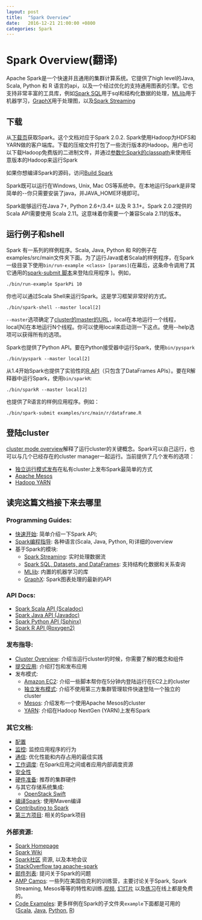 ```yaml
---
layout: post
title:  "Spark Overview"
date:   2016-12-21 21:00:00 +0800
categories: Spark
---
```


# Spark Overview(翻译)

Apache Spark是一个快速并且通用的集群计算系统。它提供了high level的Java, Scala, Python 和 R 语言的api，以及一个经过优化的支持通用图表的引擎。它也支持非常丰富的工具库，例如[Spark SQL](http://spark.apache.org/docs/latest/sql-programming-guide.html)用于sql和结构化数据的处理，[MLlib](http://spark.apache.org/docs/latest/ml-guide.html)用于机器学习，[GraphX](http://spark.apache.org/docs/latest/graphx-programming-guide.html)用于处理图，以及[Spark Streaming](http://spark.apache.org/docs/latest/streaming-programming-guide.html)

## 下载

从[下载页](http://spark.apache.org/downloads.html)获取Spark。这个文档对应于Spark 2.0.2. Spark使用Hadoop为HDFS和YARN做的客户端库。下载的压缩文件打包了一些流行版本的Hadoop。用户也可以下载Hadoop免费版的二进制文件，并通过[参数化Spark的classpath](http://spark.apache.org/docs/latest/hadoop-provided.html)来使用任意版本的Hadoop来运行Spark

如果你想编译Spark的源码，访问[Build Spark](http://spark.apache.org/docs/latest/building-spark.html)

Spark既可以运行在Windows, Unix, Mac OS等系统中。在本地运行Spark是非常简单的--你只需要安装了java，并JAVA_HOME环境即可。

Spark能够运行在Java 7+, Python 2.6+/3.4+ 以及 R 3.1+。Spark 2.0.2提供的Scala API需要使用 Scala 2.11。这意味着你需要一个兼容Scala 2.11的版本。

## 运行例子和shell

Spark 有一系列的样例程序。Scala, Java, Python 和 R的例子在examples/src/main文件夹下面。为了运行Java或者Scala的样例程序，在Spark一级目录下使用```bin/run-example <class> [params]```(在幕后，这条命令调用了其它通用的[spark-submit 脚本](http://spark.apache.org/docs/latest/submitting-applications.html)来登陆应用程序 )。例如，

```
./bin/run-example SparkPi 10
```

你也可以通过Scala Shell来运行Spark。这是学习框架非常好的方式。

```
./bin/spark-shell --master local[2]
```

```--master```选项确定了[cluster的master的URL](http://spark.apache.org/docs/latest/submitting-applications.html#master-urls)，local在本地运行一个线程，local[N]在本地运行N个线程。你可以使用local来启动测一下这点。使用--help选项可以获得所有的选项。

Spark也提供了Python API。要在Python接受器中运行Spark，使用```bin/pyspark```

```
./bin/pyspark --master local[2]
```

从1.4开始Spark也提供了实验性的[R API](http://spark.apache.org/docs/latest/sparkr.html)（只包含了DataFrames APIs）。要在R解释器中运行Spark，使用```bin/sparkR```:

```
./bin/sparkR --master local[2]
```

也提供了R语言的样例应用程序。例如：

```
./bin/spark-submit examples/src/main/r/dataframe.R
```

## 登陆cluster

[cluster mode overview](http://spark.apache.org/docs/latest/cluster-overview.html)解释了运行cluster的关键概念。Spark可以自己运行，也可以与几个已经存在的cluster manager一起运行。当前提供了几个发布的选项：

* [独立运行模式发布](http://spark.apache.org/docs/latest/spark-standalone.html)在私有cluster上发布Spark最简单的方式
* [Apache Mesos](http://spark.apache.org/docs/latest/running-on-mesos.html)
* [Hadoop YARN](http://spark.apache.org/docs/latest/running-on-yarn.html)

## 读完这篇文档接下来去哪里

### Programming Guides:

* [快速开始](http://spark.apache.org/docs/latest/quick-start.html): 简单介绍一下Spark API;
* [Spark编程指导](http://spark.apache.org/docs/latest/programming-guide.html): 各种语言(Scala, Java, Python, R)详细的overview
* 基于Spark的模块:
	* [Spark Streaming](http://spark.apache.org/docs/latest/streaming-programming-guide.html): 实时处理数据流
	* [Spark SQL, Datasets, and DataFrames](http://spark.apache.org/docs/latest/sql-programming-guide.html): 支持结构化数据和关系查询
	* [MLlib](http://spark.apache.org/docs/latest/ml-guide.html): 内置的机器学习的库
	* [GraphX](http://spark.apache.org/docs/latest/graphx-programming-guide.html): Spark图表处理的最新的API

### API Docs:

* [Spark Scala API (Scaladoc)](http://spark.apache.org/docs/latest/api/scala/index.html#org.apache.spark.package)
* [Spark Java API (Javadoc)](http://spark.apache.org/docs/latest/api/java/index.html)
* [Spark Python API (Sphinx)](http://spark.apache.org/docs/latest/api/python/index.html)
* [Spark R API (Roxygen2)](http://spark.apache.org/docs/latest/api/R/index.html)

### 发布指导:

* [Cluster Overview](http://spark.apache.org/docs/latest/cluster-overview.html): 介绍当运行cluster的时候，你需要了解的概念和组件
* [提交应用](http://spark.apache.org/docs/latest/submitting-applications.html): 介绍打包和发布应用
* 发布模式:
	* [Amazon EC2](https://github.com/amplab/spark-ec2): 介绍一些脚本帮你在5分钟内登陆运行在EC2上的cluster
	* [独立发布模式](http://spark.apache.org/docs/latest/spark-standalone.html): 介绍不使用第三方集群管理软件快速登陆一个独立的cluster
	* [Mesos](http://spark.apache.org/docs/latest/running-on-mesos.html): 介绍发布一个使用Apache Mesos的cluster
	* [YARN](http://spark.apache.org/docs/latest/running-on-yarn.html): 介绍在Hadoop NextGen (YARN)上发布Spark

### 其它文档:

* [配置](http://spark.apache.org/docs/latest/configuration.html)
* [监控](http://spark.apache.org/docs/latest/monitoring.html): 监控应用程序的行为
* [通信](http://spark.apache.org/docs/latest/tuning.html): 优化性能和内存占用的最佳实践
* [工作调度](http://spark.apache.org/docs/latest/job-scheduling.html): 在Spark应用之间或者应用内部调度资源
* [安全性](http://spark.apache.org/docs/latest/security.html)
* [硬件准备](http://spark.apache.org/docs/latest/hardware-provisioning.html): 推荐的集群硬件
* 与其它存储系统集成:
	* [OpenStack Swift](http://spark.apache.org/docs/latest/storage-openstack-swift.html)
* [编译Spark](http://spark.apache.org/docs/latest/building-spark.html): 使用Maven编译
* [Contributing to Spark](https://cwiki.apache.org/confluence/display/SPARK/Contributing+to+Spark)
* [第三方项目](https://cwiki.apache.org/confluence/display/SPARK/Third+Party+Projects): 相关的Spark项目

### 外部资源:

* [Spark Homepage](http://spark.apache.org/)
* [Spark Wiki](https://cwiki.apache.org/confluence/display/SPARK)
* [Spark社区](http://spark.apache.org/community.html) 资源, 以及本地会议
* [StackOverflow tag apache-spark](http://stackoverflow.com/questions/tagged/apache-spark)
* [邮件列表](http://spark.apache.org/mailing-lists.html): 提问关于Spark的问题
* [AMP Camps](http://ampcamp.berkeley.edu/): 一些列在美国伯克利的训练营，主要讨论关于Spark, Spark Streaming, Mesos等等的特性和训练.[视频](http://ampcamp.berkeley.edu/6/), [幻灯片](http://ampcamp.berkeley.edu/6/) 以及[练习](http://ampcamp.berkeley.edu/6/exercises/)在线上都是免费的。
* [Code Examples](http://spark.apache.org/examples.html): 更多样例在Spark的子文件夹```example```下面都是可用的 ([Scala](https://github.com/apache/spark/tree/master/examples/src/main/scala/org/apache/spark/examples), [Java](https://github.com/apache/spark/tree/master/examples/src/main/java/org/apache/spark/examples), [Python](https://github.com/apache/spark/tree/master/examples/src/main/python), [R](https://github.com/apache/spark/tree/master/examples/src/main/r))